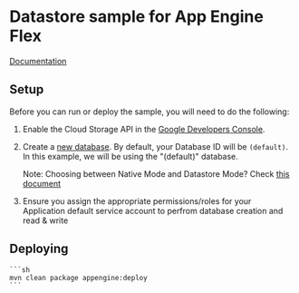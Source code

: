 # Datastore sample for App Engine Flex

[Documentation](https://cloud.google.com/appengine/docs/flexible/using-firestore-in-datastore-mode?tab=java)

## Setup

Before you can run or deploy the sample, you will need to do the following:

1. Enable the Cloud Storage API in the [Google Developers
   Console](https://console.developers.google.com/project/_/apiui/apiview/storage/overview).
1. Create a [new database](https://cloud.google.com/datastore/docs/store-query-data#create_a_database).
   By default, your Database ID will be `(default)`. In this example, we will be using the "(default)" database.

   Note: Choosing between Native Mode and Datastore Mode? Check [this document](https://cloud.google.com/datastore/docs/firestore-or-datastore)

1. Ensure you assign the appropriate permissions/roles for your Application default service account to perfrom database creation and read & write

## Deploying

    ```sh
    mvn clean package appengine:deploy
    ```

